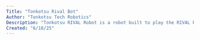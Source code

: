 ```yaml
---
Title: "Tonkotsu Rival Bot"
Author: "Tonkotsu Tech Robotics"
Description: "Tonkotsu RIVAL Robot is a robot built to play the RIVAL Robotics competition with the intent of running on swerve drive and having a boat hook mechanism that can extend to maximum height of 75\" to score badminton (or in this game, missiles) onto towers."
Created: "6/18/25"
---
```

